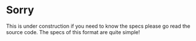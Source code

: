 # Sorry
This is under construction if you need to know the specs please go read the source code. The specs of this format are quite simple!